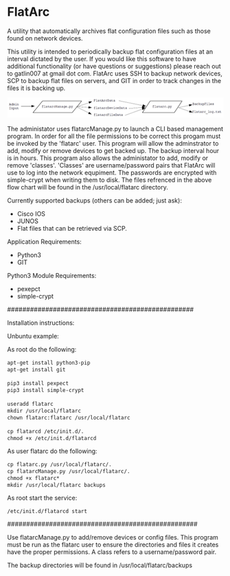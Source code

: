 # FlatArc
A utility that automatically archives flat configuration files such as those found on network devices.

This utility is intended to periodically backup flat configuration files at an interval dictated by the user.  If you would like this software to have additional functionality (or have questions or suggestions) please reach out to gatlin007 at gmail dot com.  FlatArc uses SSH to backup network devices, SCP to backup flat files on servers, and GIT in order to track changes in the files it is backing up.

![alt tag](https://github.com/netdsg/FlatArc/blob/master/FlatArcFlow.png)

The administator uses flatarcManage.py to launch a CLI based management program.  In order for all the file permissions to be correct this progam must be invoked by the 'flatarc' user.  This program will allow the adminstrator to add, modify or remove devices to get backed up.  The backup interval hour is in hours.  This program also allows the administator to add, modify or remove 'classes'.  'Classes' are username/password pairs that FlatArc will use to log into the network equpiment.  The passwords are encrypted with simple-crypt when writing them to disk.  The files refrenced in the above flow chart will be found in the /usr/local/flatarc directory.

Currently supported backups (others can be added; just ask):
- Cisco IOS
- JUNOS
- Flat files that can be retrieved via SCP.

Application Requirements:
- Python3
- GIT

Python3 Module Requirements:
- pexepct
- simple-crypt

#################################################

Installation instructions:

Unbuntu example:

As root do the following:

    apt-get install python3-pip
    apt-get install git

    pip3 install pexpect
    pip3 install simple-crypt

    useradd flatarc
    mkdir /usr/local/flatarc
    chown flatarc:flatarc /usr/local/flatarc

    cp flatarcd /etc/init.d/.
    chmod +x /etc/init.d/flatarcd

As user flatarc do the following:

    cp flatarc.py /usr/local/flatarc/.
    cp flatarcManage.py /usr/local/flatarc/.
    chmod +x flatarc*
    mkdir /usr/local/flatarc backups

As root start the service:

    /etc/init.d/flatarcd start

##################################################

Use flatarcManage.py to add/remove devices or config files.  This program must be run as the flatarc user to ensure the 
directories and files it creates have the proper permissions.  A class refers to a username/password pair.

The backup directories will be found in /usr/local/flatarc/backups


